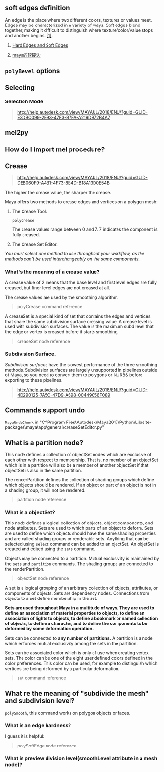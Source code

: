 ## soft edges definition
An edge is the place where two different colors, textures or values
meet. Edges may be characterized in a variety of ways. Soft edges blend
together, making it difficult to distinguish where texture/color/value
stops and another begins.
[[1]](http://www.creativeglossary.com/art-mediums/soft-edges.html).

1. [Hard Edges and Soft Edges](https://www.thoughtco.com/hard-edges-and-soft-edges-2577590)

2. [maya的软硬边](http://hkcgart.com/zhidao/detail/id/899777.html)

## `polyBevel` options

## Selecting

### Selection Mode
>http://help.autodesk.com/view/MAYAUL/2018/ENU/?guid=GUID-E3DBC099-2E93-47F3-B7FA-A219DB72B4A7


## mel2py

## How do I import mel procedure?

## Crease
>http://help.autodesk.com/view/MAYAUL/2018/ENU/?guid=GUID-DEB060F9-A4B1-4F73-8B4D-B18A13D0E54B

The higher the crease value, the sharper the crease.

Maya offers two methods to crease edges and vertices on a polygon mesh:
1. The Crease Tool.

    `polyCrease`

    The crease values range between 0 and 7. 7 indicates the component is
    fully creased.

2. The Crease Set Editor.

*You must select one method to use throughout your workflow, as the methods
can't be used interchangeably on the same components.*

### What's the meaning of a crease value?
A crease value of 2 means that the base level and first level edges are
fully creased, but finer level edges are not creased at all.

The crease values are used by the smoothing algorithm.
> polyCrease command reference

A creaseSet is a special kind of set that contains the edges and vertices
that share the same subdivision surface creasing value. A crease level is
used with subdivision surfaces. The value is the maximum subd level that  
the edge or vertex is creased before it starts smoothing.
> creaseSet node reference

### Subdivision Surface.

*Subdivision surfaces* have the slowest performance of the three smoothing
methods. Subdivision surfaces are largely unsupported in pipelines outside
of Maya, so you need to convert them to polygons or NURBS before exporting
to these pipelines.

> http://help.autodesk.com/view/MAYAUL/2018/ENU/?guid=GUID-4D290125-7A5C-47D9-A698-00449056F089

## Commands support undo

`MayaUndoChunk` in "C:\\Program Files\\Autodesk\\Maya2017\\Python\\Lib\\site-packages\\maya\\app\\general\\creaseSetEditor.py"


## What is a partition node?
This node defines a collection of objectSet nodes which are exclusive of each
other with respect to membership. That is, no member of an objectSet which is
in a partition will also be a member of another objectSet if that objectSet is
also in the same partition.

The renderPartition defines the collection of shading groups which define which
objects should be rendered. If an object or part of an object is not in a shading
group, it will not be rendered.

> partition node reference

### What is a objectSet?
This node defines a logical collection of objects, object components, and node
attributes. Sets are used to which parts of an object to deform. Sets are used
to define which objects should have the same shading properties and are called
shading groups or renderable sets. Anything that can be selected using `select`
command can be added to an ojectSet. An objetSet is created and edited using the
`sets` command.

Objects may be connected to a partition. Mutual exclusivity is maintained by the
`sets` and `partition` commands. The shading groups are connected to the renderPartition.

> objectSet node reference

A set is a logical  grouping of an arbitrary collection of objects, attributes,
or components of objects. Sets are dependency nodes. Connections from objects
to a set define membership in the set.

**Sets are used throughout Maya in a multitude of ways. They are used to define
an association of material properties to objects, to define an association of lights
to objects, to define a bookmark or named collection of objects, to define a character,
and to define the components to be deformed by some deformation operation.**

Sets can be connected to **any number of partitions.** A partition is a node which
enforces mutual exclusivity among the sets in the partition.

Sets can be associated color which is only of use when creating vertex sets. The
color can be one of the eight user defined colors defined in the color preferences.
This color can be used, for example to distinguish which vertices are being deformed
by a particular deformation.

> `set` command reference

## What're the meaning of "subdivide the mesh" and subdivision level?
`polySmooth`, this command works on polygon objects or faces.

### What is an edge hardness?
I guess it is helpful:
> polySoftEdge node reference

### What is preview division level(smoothLevel attribute in a mesh node)?
